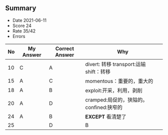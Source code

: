 ## Summary
- Date 2021-06-11
- Score 24
- Rate 35/42
- Errors


| No | My Answer | Correct Answer | Why |
|----|-----------|----------------|-----|
| 10|C |A | divert: 转移 transport:运输 shift：转移 |
|15|A |C| momentous：重要的，重大的|
|18|A |B |exploit:开采，利用，剥削 |
|20| A| D| cramped:局促的，狭隘的。 confined:狭窄的  | 
|24| A| B| **EXCEPT** 看清楚了
|25| |D |B | **soft tissues** **soft-bodied organism**| 


